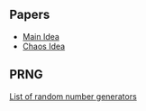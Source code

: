 ## Papers

- [Main Idea](http://www.nnw.cz/doi/2014/NNW.2014.24.011.pdf)
- [Chaos Idea](https://www.researchgate.net/publication/3432338_Chaos-based_cryptography_A_brief_overview)

## PRNG

[List of random number generators](https://en.wikipedia.org/wiki/List_of_random_number_generators)

